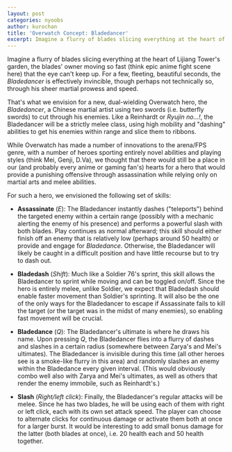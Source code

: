 ```yaml
---
layout: post
categories: nyoobs
author: kurochan
title: 'Overwatch Concept: Bladedancer'
excerpt: Imagine a flurry of blades slicing everything at the heart of Lijiang Tower's garden, the blades' owner moving so fast that the eye can't keep up.
---
```


Imagine a flurry of blades slicing everything at the heart of Lijiang Tower's garden, the blades' owner moving so fast (think epic anime fight scene here) that the eye can't keep up. For a few, fleeting, beautiful seconds, the *Bladedancer* is effectively invincible, though perhaps not technically so, through his sheer martial prowess and speed.

That's what we envision for a new, dual-wielding Overwatch hero, the *Bladedancer*, a Chinese martial artist using two swords (i.e. butterfly swords) to cut through his enemies. Like a Reinhardt or *Ryujin no...!*, the Bladedancer will be a strictly melee class, using high mobility and "dashing" abilities to get his enemies within range and slice them to ribbons. 

While Overwatch has made a number of innovations to the arena/FPS genre, with a number of heroes sporting entirely novel abilities and playing styles (think Mei, Genji, D.Va), we thought that there would still be a place in our (and probably every anime or gaming fan's) hearts for a hero that would provide a punishing offensive through assassination while relying only on martial arts and melee abilities.

For such a hero, we envisioned the following set of skills:

* **Assassinate** (*E*): The Bladedancer instantly dashes ("teleports") behind the targeted enemy within a certain range (possibly with a mechanic alerting the enemy of his presence) and performs a powerful slash with both blades. Play continues as normal afterward; this skill should either finish off an enemy that is relatively low (perhaps around 50 health) or provide and engage for *Bladedance*. Otherwise, the Bladedancer will likely be caught in a difficult position and have little recourse but to try to dash out.

* **Bladedash** (*Shift*): Much like a Soldier 76's sprint, this skill allows the Bladedancer to sprint while moving and can be toggled on/off. Since the hero is entirely melee, unlike Soldier, we expect that Bladedash should enable faster movement than Soldier's sprinting. It will also be the one of the only ways for the Bladedancer to escape if Assassinate fails to kill the target (or the target was in the midst of many enemies), so enabling fast movement will be crucial.

* **Bladedance** (*Q*): The Bladedancer's ultimate is where he draws his name. Upon pressing *Q*, the Bladedancer flies into a flurry of dashes and slashes in a certain radius (somewhere between Zarya's and Mei's ultimates). The Bladedancer is invisible during this time (all other heroes see is a smoke-like flurry in this area) and randomly slashes an enemy within the Bladedance every given interval. (This would obviously combo well also with Zarya and Mei's ultimates, as well as others that render the enemy immobile, such as Reinhardt's.)

* **Slash** (*Right/left click*): Finally, the Bladedancer's regular attacks will be melee. Since he has two blades, he will be using each of them with right or left click, each with its own set attack speed. The player can choose to alternate clicks for continuous damage or activate them both at once for a larger burst. It would be interesting to add small bonus damage for the latter (both blades at once), i.e. 20 health each and 50 health together.